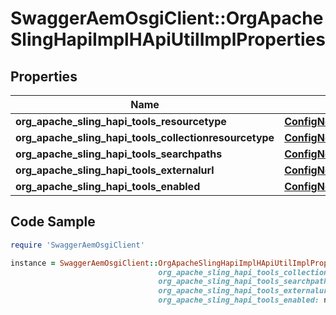 # SwaggerAemOsgiClient::OrgApacheSlingHapiImplHApiUtilImplProperties

## Properties

Name | Type | Description | Notes
------------ | ------------- | ------------- | -------------
**org_apache_sling_hapi_tools_resourcetype** | [**ConfigNodePropertyString**](ConfigNodePropertyString.md) |  | [optional] 
**org_apache_sling_hapi_tools_collectionresourcetype** | [**ConfigNodePropertyString**](ConfigNodePropertyString.md) |  | [optional] 
**org_apache_sling_hapi_tools_searchpaths** | [**ConfigNodePropertyArray**](ConfigNodePropertyArray.md) |  | [optional] 
**org_apache_sling_hapi_tools_externalurl** | [**ConfigNodePropertyString**](ConfigNodePropertyString.md) |  | [optional] 
**org_apache_sling_hapi_tools_enabled** | [**ConfigNodePropertyBoolean**](ConfigNodePropertyBoolean.md) |  | [optional] 

## Code Sample

```ruby
require 'SwaggerAemOsgiClient'

instance = SwaggerAemOsgiClient::OrgApacheSlingHapiImplHApiUtilImplProperties.new(org_apache_sling_hapi_tools_resourcetype: null,
                                 org_apache_sling_hapi_tools_collectionresourcetype: null,
                                 org_apache_sling_hapi_tools_searchpaths: null,
                                 org_apache_sling_hapi_tools_externalurl: null,
                                 org_apache_sling_hapi_tools_enabled: null)
```


